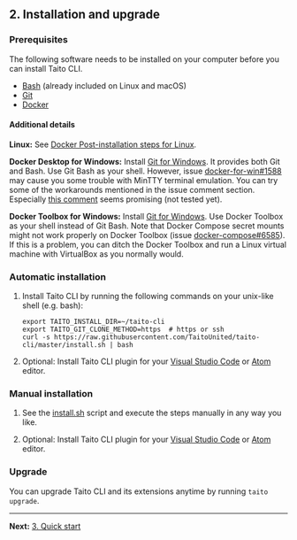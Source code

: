 ## 2. Installation and upgrade

### Prerequisites

The following software needs to be installed on your computer before you can install Taito CLI.

- [Bash](<https://en.wikipedia.org/wiki/Bash_(Unix_shell)>) (already included on Linux and macOS)
- [Git](https://git-scm.com/)
- [Docker](https://docs.docker.com/install/)

#### Additional details

**Linux:** See [Docker Post-installation steps for Linux](https://docs.docker.com/install/linux/linux-postinstall/).

**Docker Desktop for Windows:** Install [Git for Windows](https://gitforwindows.org/). It provides both Git and Bash. Use Git Bash as your shell. However, issue [docker-for-win#1588](https://github.com/docker/for-win/issues/1588) may cause you some trouble with MinTTY terminal emulation. You can try some of the workarounds mentioned in the issue comment section. Especially [this comment](https://github.com/docker/for-win/issues/1588#issuecomment-594938988) seems promising (not tested yet).

**Docker Toolbox for Windows:** Install [Git for Windows](https://gitforwindows.org/). Use Docker Toolbox as your shell instead of Git Bash. Note that Docker Compose secret mounts might not work properly on Docker Toolbox (issue [docker-compose#6585](https://github.com/docker/compose/issues/6585)). If this is a problem, you can ditch the Docker Toolbox and run a Linux virtual machine with VirtualBox as you normally would.

### Automatic installation

1. Install Taito CLI by running the following commands on your unix-like shell (e.g. bash):

    ```shell
    export TAITO_INSTALL_DIR=~/taito-cli
    export TAITO_GIT_CLONE_METHOD=https  # https or ssh
    curl -s https://raw.githubusercontent.com/TaitoUnited/taito-cli/master/install.sh | bash
    ```

2. Optional: Install Taito CLI plugin for your [Visual Studio Code](https://github.com/TaitoUnited/vscode-taito-cli) or [Atom](https://atom.io/packages/atom-taito-cli) editor.

### Manual installation

1. See the [install.sh](https://github.com/TaitoUnited/taito-cli/blob/master/install.sh) script and execute the steps manually in any way you like.

2. Optional: Install Taito CLI plugin for your [Visual Studio Code](https://github.com/TaitoUnited/vscode-taito-cli) or [Atom](https://atom.io/packages/atom-taito-cli) editor.

### Upgrade

You can upgrade Taito CLI and its extensions anytime by running `taito upgrade`.

---

**Next:** [3. Quick start](03-quick-start.md)

